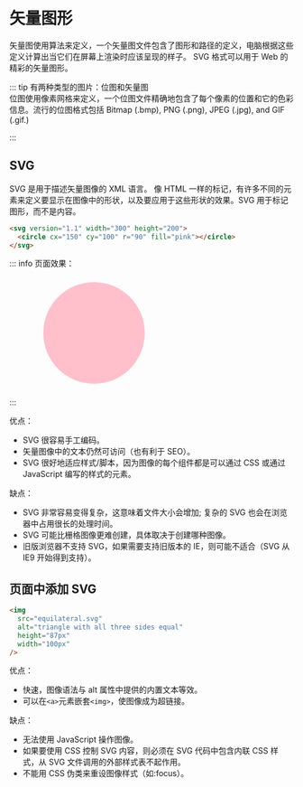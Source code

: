 # 矢量图形

矢量图使用算法来定义，一个矢量图文件包含了图形和路径的定义，电脑根据这些定义计算出当它们在屏幕上渲染时应该呈现的样子。 SVG 格式可以用于 Web 的精彩的矢量图形。

::: tip
有两种类型的图片：位图和矢量图<br/>
位图使用像素网格来定义，一个位图文件精确地包含了每个像素的位置和它的色彩信息。流行的位图格式包括 Bitmap (.bmp), PNG (.png), JPEG (.jpg), and GIF (.gif.)

:::

## SVG

SVG 是用于描述矢量图像的 XML 语言。
像 HTML 一样的标记，有许多不同的元素来定义要显示在图像中的形状，以及要应用于这些形状的效果。SVG 用于标记图形，而不是内容。

```html
<svg version="1.1" width="300" height="200">
  <circle cx="150" cy="100" r="90" fill="pink"></circle>
</svg>
```

::: info 页面效果：

<svg version="1.1" width="300" height="200">
  <circle cx="150" cy="100" r="90" fill="pink"></circle>
</svg>

:::

优点：

- SVG 很容易手工编码。
- 矢量图像中的文本仍然可访问（也有利于 SEO）。
- SVG 很好地适应样式/脚本，因为图像的每个组件都是可以通过 CSS 或通过 JavaScript 编写的样式的元素。

缺点：

- SVG 非常容易变得复杂，这意味着文件大小会增加; 复杂的 SVG 也会在浏览器中占用很长的处理时间。
- SVG 可能比栅格图像更难创建，具体取决于创建哪种图像。
- 旧版浏览器不支持 SVG，如果需要支持旧版本的 IE，则可能不适合（SVG 从 IE9 开始得到支持）。

## 页面中添加 SVG

```html
<img
  src="equilateral.svg"
  alt="triangle with all three sides equal"
  height="87px"
  width="100px"
/>
```

优点：

- 快速，图像语法与 alt 属性中提供的内置文本等效。
- 可以在`<a>`元素嵌套`<img>`，使图像成为超链接。

缺点：

- 无法使用 JavaScript 操作图像。
- 如果要使用 CSS 控制 SVG 内容，则必须在 SVG 代码中包含内联 CSS 样式，从 SVG 文件调用的外部样式表不起作用。
- 不能用 CSS 伪类来重设图像样式（如:focus）。
